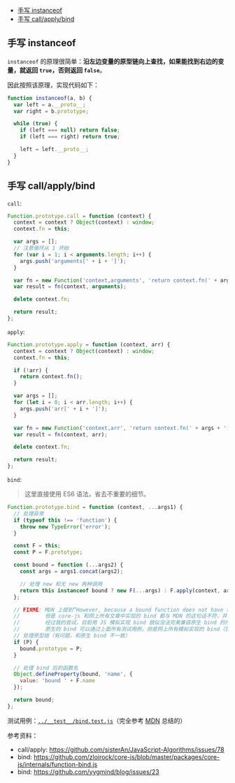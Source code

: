 - [手写 instanceof](#手写-instanceof)
- [手写 call/apply/bind](#手写-callapplybind)

## 手写 instanceof

`instanceof` 的原理很简单：**沿左边变量的原型链向上查找，如果能找到右边的变量，就返回 `true`，否则返回 `false`**。

因此按照该原理，实现代码如下：

```js
function instanceof(a, b) {
  var left = a.__proto__;
  var right = b.prototype;

  while (true) {
    if (left === null) return false;
    if (left === right) return true;

    left = left.__proto__;
  }
}
```

## 手写 call/apply/bind

`call`:

```js
Function.prototype.call = function (context) {
  context = context ? Object(context) : window;
  context.fn = this;

  var args = [];
  // 注意循环从 1 开始
  for (var i = 1; i < arguments.length; i++) {
    args.push('arguments[' + i + ']');
  }

  var fn = new Function('context,arguments', 'return context.fn(' + args + ')');
  var result = fn(context, arguments);

  delete context.fn;

  return result;
};
```

`apply`:

```js
Function.prototype.apply = function (context, arr) {
  context = context ? Object(context) : window;
  context.fn = this;

  if (!arr) {
    return context.fn();
  }

  var args = [];
  for (let i = 0; i < arr.length; i++) {
    args.push('arr[' + i + ']');
  }

  var fn = new Function('context,arr', 'return context.fn(' + args + ')');
  var result = fn(context, arr);

  delete context.fn;

  return result;
};
```

`bind`:

> 这里直接使用 ES6 语法，省去不重要的细节。

```js
Function.prototype.bind = function (context, ...args1) {
  // 处理异常
  if (typeof this !== 'function') {
    throw new TypeError('error');
  }

  const F = this;
  const P = F.prototype;

  const bound = function (...args2) {
    const args = args1.concat(args2);

    // 处理 new 和无 new 两种调用
    return this instanceof bound ? new F(...args) : F.apply(context, args);
  };

  // FIXME: MDN 上提到“However, because a bound function does not have the prototype property”，
  //        但是 core-js 和网上所有文章中实现的 bind 都与 MDN 的这句话不符，并且在浏览器中测试可知 MDN 是对的，
  //        经过我的尝试，目前用 JS 模拟实现 bind 貌似没法完美兼容原生 bind 的所有表现，可见测试用例：../__test__/bind.test.js
  //        原生的 bind 可以通过上面所有测试用例，但是网上所有模拟实现的 bind（包括 MDN 推荐的 Polyfill: core-js）都没法完全通过
  // 处理原型链（有问题，和原生 bind 不一致）
  if (P) {
    bound.prototype = P;
  }

  // 处理 bind 后的函数名
  Object.defineProperty(bound, 'name', {
    value: 'bound ' + F.name
  });

  return bound;
};
```

测试用例：[`../__test__/bind.test.js`](../__test__/bind.test.js)（完全参考 [MDN](https://developer.mozilla.org/en-US/docs/Web/JavaScript/Reference/Global_Objects/Function/bind) 总结的）

参考资料：

- call/apply: https://github.com/sisterAn/JavaScript-Algorithms/issues/78
- bind: https://github.com/zloirock/core-js/blob/master/packages/core-js/internals/function-bind.js
- bind: https://github.com/yygmind/blog/issues/23
